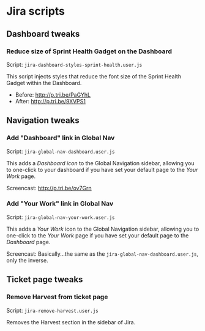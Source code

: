 # Jira scripts

## Dashboard tweaks

### Reduce size of Sprint Health Gadget on the Dashboard

Script: `jira-dashboard-styles-sprint-health.user.js`

This script injects styles that reduce the font size of the Sprint Health Gadget within the Dashboard.

* Before: http://p.tri.be/PaGYhL
* After: http://p.tri.be/9XVPS1

## Navigation tweaks

### Add "Dashboard" link in Global Nav

Script: `jira-global-nav-dashboard.user.js`

This adds a *Dashboard icon* to the Global Navigation sidebar, allowing you to one-click to your dashboard if you have set your default page to the *Your Work* page.

Screencast: http://p.tri.be/ov7Grn

### Add "Your Work" link in Global Nav

Script: `jira-global-nav-your-work.user.js`

This adds a *Your Work* icon to the Global Navigation sidebar, allowing you to one-click to the *Your Work* page if you have set your default page to the *Dashboard* page.

Screencast: Basically...the same as the `jira-global-nav-dashboard.user.js`, only the inverse.

## Ticket page tweaks

### Remove Harvest from ticket page

Script: `jira-remove-harvest.user.js`

Removes the Harvest section in the sidebar of Jira.
